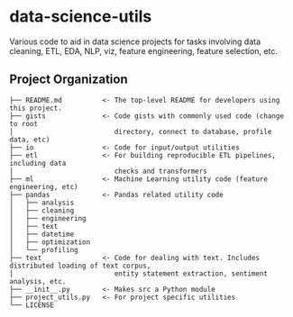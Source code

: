 data-science-utils
==============================

Various code to aid in data science projects for tasks involving data cleaning, 
ETL, EDA, NLP, viz, feature engineering, feature selection, etc.


Project Organization
------------
    ├── README.md          <- The top-level README for developers using this project.
    ├── gists              <- Code gists with commonly used code (change to root
    │                         directory, connect to database, profile data, etc)
    ├── io                 <- Code for input/output utilities
    ├── etl                <- For building reproducible ETL pipelines, including data
    │                         checks and transformers
    ├── ml                 <- Machine Learning utility code (feature engineering, etc) 
    ├── pandas             <- Pandas related utility code
    │   ├── analysis                  
    │   ├── cleaning
    │   ├── engineering
    │   ├── text    
    │   ├── datetime     
    │   ├── optimization       
    │   └── profiling      
    ├── text               <- Code for dealing with text. Includes distributed loading of text corpus, 
    │                         entity statement extraction, sentiment analysis, etc.	
    ├── __init__.py        <- Makes src a Python module               
    ├── project_utils.py   <- For project specific utilities
    └── LICENSE
    
